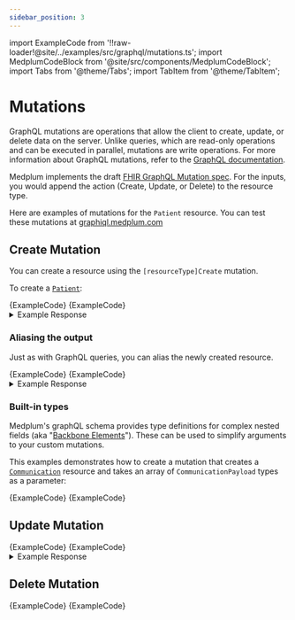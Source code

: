 ```yaml
---
sidebar_position: 3
---
```


import ExampleCode from '!!raw-loader!@site/../examples/src/graphql/mutations.ts';
import MedplumCodeBlock from '@site/src/components/MedplumCodeBlock';
import Tabs from '@theme/Tabs';
import TabItem from '@theme/TabItem';

# Mutations

GraphQL mutations are operations that allow the client to create, update, or delete data on the server. Unlike queries, which are read-only operations and can be executed in parallel, mutations are write operations. For more information about GraphQL mutations, refer to the [GraphQL documentation](https://graphql.org/learn/queries/#mutations).

Medplum implements the draft [FHIR GraphQL Mutation spec](https://hl7.org/fhir/R4/graphql.html#mutations). For the inputs, you would append the action (Create, Update, or Delete) to the resource type.

Here are examples of mutations for the `Patient` resource. You can test these mutations at [graphiql.medplum.com](https://graphiql.medplum.com/)

## Create Mutation

You can create a resource using the `[resourceType]Create` mutation.

To create a [`Patient`](/docs/api/fhir/resourcs/patient):

<Tabs groupId="language">
  <TabItem value="graphql" label="GraphQL">
    <MedplumCodeBlock language="graphql" selectBlocks="MutationCreatePatientGraphQL">
      {ExampleCode}
    </MedplumCodeBlock>
  </TabItem>
  <TabItem value="ts" label="Typescript">
    <MedplumCodeBlock language="ts" selectBlocks="MutationCreatePatient">
      {ExampleCode}
    </MedplumCodeBlock>
  </TabItem>
</Tabs>

<details>
  <summary>Example Response</summary>
  <MedplumCodeBlock language="ts" selectBlocks="MutationCreateResponse">
    {ExampleCode}
  </MedplumCodeBlock>
</details>

### Aliasing the output

Just as with GraphQL queries, you can alias the newly created resource.

<Tabs groupId="language">
  <TabItem value="graphql" label="GraphQL">
    <MedplumCodeBlock language="graphql" selectBlocks="MutationCreatePatientGraphQLAliased">
      {ExampleCode}
    </MedplumCodeBlock>
  </TabItem>
  <TabItem value="ts" label="Typescript">
    <MedplumCodeBlock language="ts" selectBlocks="MutationCreatePatientAliased">
      {ExampleCode}
    </MedplumCodeBlock>
  </TabItem>
</Tabs>

<details>
  <summary>Example Response</summary>
  <MedplumCodeBlock language="ts" selectBlocks="MutationCreateResponseAliased">
    {ExampleCode}
  </MedplumCodeBlock>
</details>

### Built-in types

Medplum's graphQL schema provides type definitions for complex nested fields (aka "[Backbone Elements](https://www.hl7.org/fhir/R4/backboneelement.html#BackboneElement)"). These can be used to simplify arguments to your custom mutations.

This examples demonstrates how to create a mutation that creates a [`Communication`](/docs/api/fhir/resources/communication) resource and takes an array of `CommunicationPayload` types as a parameter:

<Tabs groupId="language">
  <TabItem value="graphql" label="GraphQL">
    <MedplumCodeBlock language="graphql" selectBlocks="MutationCreateCommunicationGraphQL">
      {ExampleCode}
    </MedplumCodeBlock>
  </TabItem>
  <TabItem value="ts" label="Typescript">
    <MedplumCodeBlock language="ts" selectBlocks="MutationCreateCommunication">
      {ExampleCode}
    </MedplumCodeBlock>
  </TabItem>
</Tabs>

## Update Mutation

<Tabs groupId="language">
  <TabItem value="graphql" label="GraphQL">
    <MedplumCodeBlock language="graphql" selectBlocks="MutationPatientUpdateGraphQL">
      {ExampleCode}
    </MedplumCodeBlock>
  </TabItem>
  <TabItem value="ts" label="Typescript">
    <MedplumCodeBlock language="ts" selectBlocks="MutationPatientUpdateTS">
      {ExampleCode}
    </MedplumCodeBlock>
  </TabItem>
</Tabs>

<details>
  <summary>Example Response</summary>
  <MedplumCodeBlock language="ts" selectBlocks="MutationUpdateResponse">
    {ExampleCode}
  </MedplumCodeBlock>
</details>

## Delete Mutation

<Tabs groupId="language">
  <TabItem value="graphql" label="GraphQL">
    <MedplumCodeBlock language="graphql" selectBlocks="MutationPatientDeleteGraphQL">
      {ExampleCode}
    </MedplumCodeBlock>
  </TabItem>
  <TabItem value="ts" label="Typescript">
    <MedplumCodeBlock language="ts" selectBlocks="MutationPatientDeleteTS">
      {ExampleCode}
    </MedplumCodeBlock>
  </TabItem>
</Tabs>

